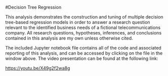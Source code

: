 #Decision Tree Regression

This analysis demonstrates the construction and tuning of multiple decision tree-based regression models in order to answer a research question relevant to the identified business needs of a fictional telecommunications company. All research questions, hypotheses, inferences, and conclusions contained in this analysis are my own unless otherwise cited.

The included Jupyter notebook file contains all of the code and associated reporting of this analysis, and can be accessed by clicking on the file in the window above. The video presentation can be found at the following link:

https://youtu.be/X49g2f2wa8g